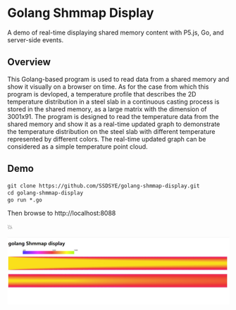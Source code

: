 # Golang Shmmap Display

A demo of real-time displaying shared memory content with P5.js, Go, and server-side events.

## Overview

This Golang-based program is used to read data from a shared memory and show it visually on a browser on time. As for the case from which this program is devloped, a temperature profile that describes the 2D temperature distribution in a steel slab in a continuous casting process is stored in the shared memory, as a large matrix with the dimension of 3001x91. The program is designed to read the temperature data from the shared memory and show it as a real-time updated graph to demonstrate the temperature distribution on the steel slab with different temperature represented by different colors. The real-time updated graph can be considered as a simple temperature point cloud. 

## Demo

```shell
git clone https://github.com/SSDSYE/golang-shmmap-display.git
cd golang-shmmap-display
go run *.go
```

Then browse to http://localhost:8088

💥

![Screenshot](screenshot.png)
